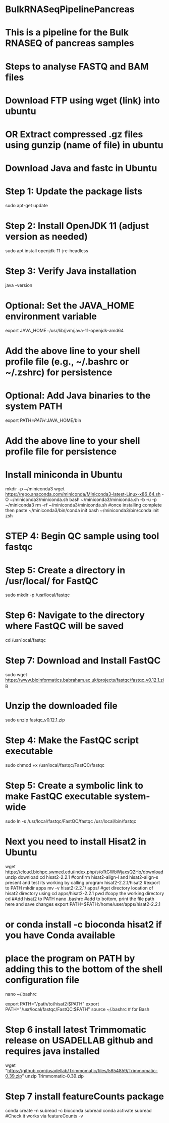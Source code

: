 # BulkRNASeqPipelinePancreas
# This is a pipeline for the Bulk RNASEQ of pancreas samples
# Steps to analyse FASTQ and BAM files
# Download FTP using wget (link) into ubuntu
# OR Extract compressed .gz files using gunzip (name of file) in ubuntu

# Download Java and fastc in Ubuntu

# Step 1: Update the package lists
sudo apt-get update

# Step 2: Install OpenJDK 11 (adjust version as needed)
sudo apt install openjdk-11-jre-headless

# Step 3: Verify Java installation
java -version

# Optional: Set the JAVA_HOME environment variable
export JAVA_HOME=/usr/lib/jvm/java-11-openjdk-amd64
# Add the above line to your shell profile file (e.g., ~/.bashrc or ~/.zshrc) for persistence

# Optional: Add Java binaries to the system PATH
export PATH=$PATH:$JAVA_HOME/bin
# Add the above line to your shell profile file for persistence

# Install miniconda in Ubuntu
mkdir -p ~/miniconda3
wget https://repo.anaconda.com/miniconda/Miniconda3-latest-Linux-x86_64.sh -O ~/miniconda3/miniconda.sh
bash ~/miniconda3/miniconda.sh -b -u -p ~/miniconda3
rm -rf ~/miniconda3/miniconda.sh
#once installing complete then paste
~/miniconda3/bin/conda init bash
~/miniconda3/bin/conda init zsh

# STEP 4: Begin QC sample using tool fastqc

# Step 5: Create a directory in /usr/local/ for FastQC
sudo mkdir -p /usr/local/fastqc

# Step 6: Navigate to the directory where FastQC will be saved
cd /usr/local/fastqc

# Step 7: Download and Install FastQC
sudo wget https://www.bioinformatics.babraham.ac.uk/projects/fastqc/fastqc_v0.12.1.zip

# Unzip the downloaded file
sudo unzip fastqc_v0.12.1.zip

# Step 4: Make the FastQC script executable
sudo chmod +x /usr/local/fastqc/FastQC/fastqc

# Step 5: Create a symbolic link to make FastQC executable system-wide
sudo ln -s /usr/local/fastqc/FastQC/fastqc /usr/local/bin/fastqc

# Next you need to install Hisat2 in Ubuntu 

wget https://cloud.biohpc.swmed.edu/index.php/s/oTtGWbWjaxsQ2Ho/download
unzip download
cd hisat2-2.2.1
#confirm hisat2-align-l and hisat2-align-s present and test its working by calling program
hisat2-2.2.1/hisat2
#export to PATH 
mkdir apps
mv -v hisat2-2.2.1/ apps/
#get directory location of hisat2 directory using 
cd apps/hisat2-2.2.1
pwd
#copy the working directory
cd
#Add hisat2 to PATH
nano .bashrc
#add to bottom, print the file path here and save changes 
export PATH=$PATH:/home/user/apps/hisat2-2.2.1

# or conda install -c bioconda hisat2 if you have Conda available
# place the program on PATH by adding this to the bottom of the shell configuration file
nano ~/.bashrc

export PATH="/path/to/hisat2:$PATH"
export PATH="/usr/local/fastqc/FastQC:$PATH"
source ~/.bashrc   # for Bash

# Step 6 install latest Trimmomatic release on USADELLAB github and requires java installed

wget "https://github.com/usadellab/Trimmomatic/files/5854859/Trimmomatic-0.39.zip"
unzip Trimmomatic-0.39.zip

# Step 7 install featureCounts package
conda create -n subread -c bioconda subread
conda activate subread
#Check it works via 
featureCounts -v




